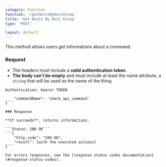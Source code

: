 ```yaml
---
category: Fonction
fonction: '/getHostsByHostGroup'
title: 'Get Hosts By Host Group'
type: 'POST'

layout: default
---
```


This method allows users get informations about a command.

### Request

* The headers must include a **valid authentication token**.
* **The body can't be empty** and must include at least the name attribute, a `string` that will be used as the name of the thing.

```Authentication: bearer TOKEN```
```{
    "commandName": 'check_api_command'
}```

### Response

**If succeeds**, returns informations.

```Status: 200 OK```
```{
    "http_code": "200 OK", 
    "result": [with the executed actions]
}```

For errors responses, see the [response status codes documentation](#response-status-codes).
